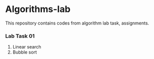 # Algorithms-lab
This repository contains codes from algorithm lab task, assignments.
### Lab Task 01
1. Linear search
2. Bubble sort
